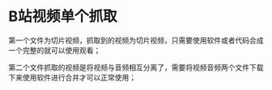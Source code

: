 # B站视频单个抓取
第一个文件为切片视频，抓取到的视频为切片视频，只需要使用软件或者代码合成一个完整的就可以使用观看；

第二个文件抓取的视频是将视频与音频相互分离了，需要将视频音频两个文件下载下来使用软件进行合并才可以正常使用；


